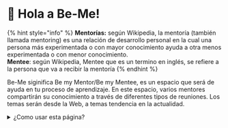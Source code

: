 # 👋 Hola a Be-Me!

{% hint style="info" %}
**Mentorías:**  según Wikipedia, la mentoría (también llamada mentoring) es una relación de desarrollo personal en la cual una persona más experimentada o con mayor conocimiento ayuda a otra menos experimentada o con menor conocimiento.\
**Mentee**: según Wikipedia, Mentee que es un termino en inglés, se refiere a la persona que va a recibir la mentoría
{% endhint %}



Be-Me siginifica Be my Mentor/Be my Mentee, es un espacio que será de ayuda en tu proceso de aprendizaje. En este espacio, varios mentores compartirán su conocimiento a través de diferentes tipos de reuniones. Los temas serán desde la Web, a temas tendencia en la actualidad.

<details>

<summary>¿Como usar esta página?</summary>

Este espacio está diseñado como guía, para que puedas usarlo en tu proceso y a la vez lo tengas como una guía en tu aprendizaje.

</details>

